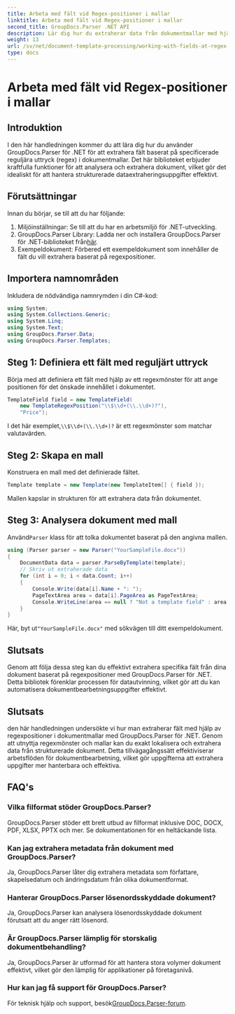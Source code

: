 ```yaml
---
title: Arbeta med fält vid Regex-positioner i mallar
linktitle: Arbeta med fält vid Regex-positioner i mallar
second_title: GroupDocs.Parser .NET API
description: Lär dig hur du extraherar data från dokumentmallar med hjälp av regexpositioner med GroupDocs.Parser för .NET. Automatisera dina dataextraktionsuppgifter effektivt.
weight: 13
url: /sv/net/document-template-processing/working-with-fields-at-regex-positions-in-templates/
type: docs
---
```

# Arbeta med fält vid Regex-positioner i mallar

## Introduktion
I den här handledningen kommer du att lära dig hur du använder GroupDocs.Parser för .NET för att extrahera fält baserat på specificerade reguljära uttryck (regex) i dokumentmallar. Det här biblioteket erbjuder kraftfulla funktioner för att analysera och extrahera dokument, vilket gör det idealiskt för att hantera strukturerade dataextraheringsuppgifter effektivt.
## Förutsättningar
Innan du börjar, se till att du har följande:
1. Miljöinställningar: Se till att du har en arbetsmiljö för .NET-utveckling.
2.  GroupDocs.Parser Library: Ladda ner och installera GroupDocs.Parser för .NET-biblioteket från[här](https://releases.groupdocs.com/parser/net/).
3. Exempeldokument: Förbered ett exempeldokument som innehåller de fält du vill extrahera baserat på regexpositioner.

## Importera namnområden
Inkludera de nödvändiga namnrymden i din C#-kod:
```csharp
using System;
using System.Collections.Generic;
using System.Linq;
using System.Text;
using GroupDocs.Parser.Data;
using GroupDocs.Parser.Templates;
```
## Steg 1: Definiera ett fält med reguljärt uttryck
Börja med att definiera ett fält med hjälp av ett regexmönster för att ange positionen för det önskade innehållet i dokumentet.
```csharp
TemplateField field = new TemplateField(
    new TemplateRegexPosition("\\$\\d+(\\.\\d+)?"),
    "Price");
```
 I det här exemplet,`\\$\\d+(\\.\\d+)?` är ett regexmönster som matchar valutavärden.
## Steg 2: Skapa en mall
Konstruera en mall med det definierade fältet.
```csharp
Template template = new Template(new TemplateItem[] { field });
```
Mallen kapslar in strukturen för att extrahera data från dokumentet.
## Steg 3: Analysera dokument med mall
 Använd`Parser` klass för att tolka dokumentet baserat på den angivna mallen.
```csharp
using (Parser parser = new Parser("YourSampleFile.docx"))
{
    DocumentData data = parser.ParseByTemplate(template);
    // Skriv ut extraherade data
    for (int i = 0; i < data.Count; i++)
    {
        Console.Write(data[i].Name + ": ");
        PageTextArea area = data[i].PageArea as PageTextArea;
        Console.WriteLine(area == null ? "Not a template field" : area.Text);
    }
}
```
 Här, byt ut`"YourSampleFile.docx"` med sökvägen till ditt exempeldokument.

## Slutsats
Genom att följa dessa steg kan du effektivt extrahera specifika fält från dina dokument baserat på regexpositioner med GroupDocs.Parser för .NET. Detta bibliotek förenklar processen för datautvinning, vilket gör att du kan automatisera dokumentbearbetningsuppgifter effektivt.

## Slutsats
den här handledningen undersökte vi hur man extraherar fält med hjälp av regexpositioner i dokumentmallar med GroupDocs.Parser för .NET. Genom att utnyttja regexmönster och mallar kan du exakt lokalisera och extrahera data från strukturerade dokument. Detta tillvägagångssätt effektiviserar arbetsflöden för dokumentbearbetning, vilket gör uppgifterna att extrahera uppgifter mer hanterbara och effektiva.

## FAQ's
### Vilka filformat stöder GroupDocs.Parser?
GroupDocs.Parser stöder ett brett utbud av filformat inklusive DOC, DOCX, PDF, XLSX, PPTX och mer. Se dokumentationen för en heltäckande lista.
### Kan jag extrahera metadata från dokument med GroupDocs.Parser?
Ja, GroupDocs.Parser låter dig extrahera metadata som författare, skapelsedatum och ändringsdatum från olika dokumentformat.
### Hanterar GroupDocs.Parser lösenordsskyddade dokument?
Ja, GroupDocs.Parser kan analysera lösenordsskyddade dokument förutsatt att du anger rätt lösenord.
### Är GroupDocs.Parser lämplig för storskalig dokumentbehandling?
Ja, GroupDocs.Parser är utformad för att hantera stora volymer dokument effektivt, vilket gör den lämplig för applikationer på företagsnivå.
### Hur kan jag få support för GroupDocs.Parser?
 För teknisk hjälp och support, besök[GroupDocs.Parser-forum](https://forum.groupdocs.com/c/parser/17).